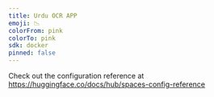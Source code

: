 ```yaml
---
title: Urdu OCR APP
emoji: 📉
colorFrom: pink
colorTo: pink
sdk: docker
pinned: false
---
```


Check out the configuration reference at https://huggingface.co/docs/hub/spaces-config-reference
